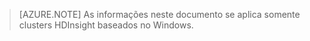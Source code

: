 > [AZURE.NOTE] As informações neste documento se aplica somente clusters HDInsight baseados no Windows.